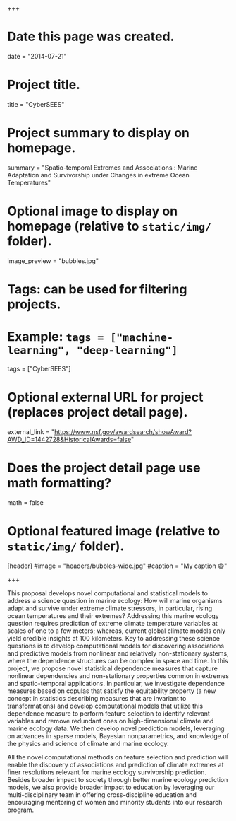 +++
# Date this page was created.
date = "2014-07-21"

# Project title.
title = "CyberSEES"

# Project summary to display on homepage.
summary = "Spatio-temporal Extremes and Associations : Marine Adaptation and Survivorship under Changes in extreme Ocean Temperatures"

# Optional image to display on homepage (relative to `static/img/` folder).
image_preview = "bubbles.jpg"

# Tags: can be used for filtering projects.
# Example: `tags = ["machine-learning", "deep-learning"]`
tags = ["CyberSEES"]

# Optional external URL for project (replaces project detail page).
external_link = "https://www.nsf.gov/awardsearch/showAward?AWD_ID=1442728&HistoricalAwards=false"

# Does the project detail page use math formatting?
math = false

# Optional featured image (relative to `static/img/` folder).
[header]
#image = "headers/bubbles-wide.jpg"
#caption = "My caption :smile:"

+++

This proposal develops novel computational and statistical models to address a science question in marine ecology: How will marine organisms adapt and survive under extreme climate stressors, in particular, rising ocean temperatures and their extremes? Addressing this marine ecology question requires prediction of extreme climate temperature variables at scales of one to a few meters; whereas, current global climate models only yield credible insights at 100 kilometers. Key to addressing these science questions is to develop computational models for discovering associations and predictive models from nonlinear and relatively non-stationary systems, where the dependence structures can be complex in space and time. In this project, we propose novel statistical dependence measures that capture nonlinear dependencies and non-stationary properties common in extremes and spatio-temporal applications. In particular, we investigate dependence measures based on copulas that satisfy the equitability property (a new concept in statistics describing measures that are invariant to transformations) and develop computational models that utilize this dependence measure to perform feature selection to identify relevant variables and remove redundant ones on high-dimensional climate and marine ecology data. We then develop novel prediction models, leveraging on advances in sparse models, Bayesian nonparametrics, and knowledge of the physics and science of climate and marine ecology. 

All the novel computational methods on feature selection and prediction will enable the discovery of associations and prediction of climate extremes at finer resolutions relevant for marine ecology survivorship prediction. Besides broader impact to society through better marine ecology prediction models, we also provide broader impact to education by leveraging our multi-disciplinary team in offering cross-discipline education and encouraging mentoring of women and minority students into our research program.


